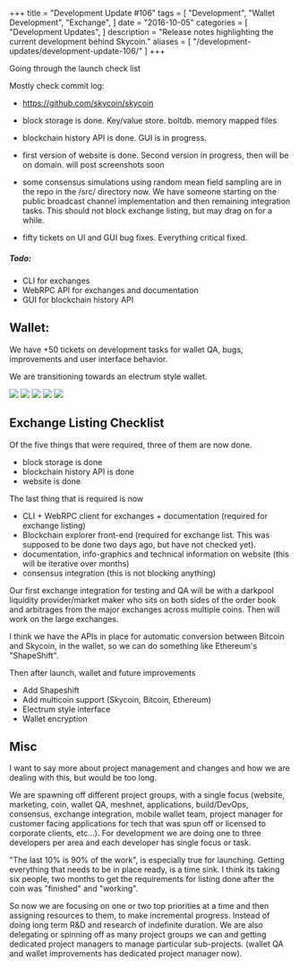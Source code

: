 +++
title = "Development Update #106"
tags = [
    "Development",
    "Wallet Development",
    "Exchange",
]
date = "2016-10-05"
categories = [
    "Development Updates",
]
description = "Release notes highlighting the current development behind Skycoin."
aliases = [
	"/development-updates/development-update-106/"
]
+++

Going through the launch check list

Mostly check commit log:
- https://github.com/skycoin/skycoin

- block storage is done. Key/value store. boltdb. memory mapped files
- blockchain history API is done. GUI is in progress.
- first version of website is done. Second version in progress, then will be on domain. will post screenshots soon
- some consensus simulations using random mean field sampling are in the repo in the /src/ directory now. We have someone starting on the public broadcast channel implementation and then remaining integration tasks. This should not block exchange listing, but may drag on for a while.
- fifty tickets on UI and GUI bug fixes. Everything critical fixed.

##### Todo:
- CLI for exchanges
- WebRPC API for exchanges and documentation
- GUI for blockchain history API

## Wallet:

We have +50 tickets on development tasks for wallet QA, bugs, improvements and user interface behavior.

We are transitioning towards an electrum style wallet.

![](http://i.imgur.com/bNujGY9.png)
![](http://i.imgur.com/YQ98nB1.png)
![](http://i.imgur.com/IJKQW4Y.png)
![](http://i.imgur.com/XTejwZv.png)
![](http://i.imgur.com/iWqazAK.png)

## Exchange Listing Checklist

Of the five things that were required, three of them are now done.
- block storage is done
- blockchain history API is done
- website is done

The last thing that is required is now
- CLI + WebRPC client for exchanges + documentation (required for exchange listing)
- Blockchain explorer front-end (required for exchange list. This was supposed to be done two days ago, but have not checked yet).
- documentation, info-graphics and technical information on website (this will be iterative over months)
- consensus integration (this is not blocking anything)

Our first exchange integration for testing and QA will be with a darkpool liquidity provider/market maker who sits on both sides of the order book and arbitrages from the major exchanges across multiple coins. Then will work on the large exchanges.

I think we have the APIs in place for automatic conversion between Bitcoin and Skycoin, in the wallet, so we can do something like Ethereum's "ShapeShift".

Then after launch, wallet and future improvements
- Add Shapeshift
- Add multicoin support (Skycoin, Bitcoin, Ethereum)
- Electrum style interface
- Wallet encryption

## Misc

I want to say more about project management and changes and how we are dealing with this, but would be too long.

We are spawning off different project groups, with a single focus (website, marketing, coin, wallet QA, meshnet, applications, build/DevOps, consensus, exchange integration, mobile wallet team, project manager for customer facing applications for tech that was spun off or licensed to corporate clients, etc...). For development we are doing one to three developers per area and each developer has single focus or task.

"The last 10% is 90% of the work", is especially true for launching. Getting everything that needs to be in place ready, is a time sink. I think its taking six people, two months to get the requirements for listing done after the coin was "finished" and "working".

So now we are focusing on one or two top priorities at a time and then assigning resources to them, to make incremental progress. Instead of doing long term R&D and research of indefinite duration. We are also delegating or spinning off as many project groups we can and getting dedicated project managers to manage particular sub-projects. (wallet QA and wallet improvements has dedicated project manager now).
